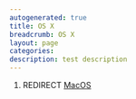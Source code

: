 ```yaml
---
autogenerated: true
title: OS X
breadcrumb: OS X
layout: page
categories: 
description: test description
---
```


1.  REDIRECT [MacOS](MacOS "wikilink")

